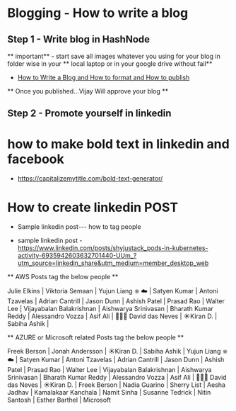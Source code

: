 # Blogging - How to write a blog

## Step 1 - Write blog in HashNode 

** important** - start save all images whatever you using for your blog in folder wise in your ** local laptop or in your google drive without fail**

- [How to Write a Blog and How to format and How to publish ](/docs/hash-node-blogging-howto-v1.0.pdf)

** Once you published...Vijay Will approve your blog **

## Step 2 - Promote yourself in linkedin

# how to make bold text in linkedin and facebook
- https://capitalizemytitle.com/bold-text-generator/

# How to create linkedin POST

- Sample linkedin post--- how to tag people

- sample linkedin post - https://www.linkedin.com/posts/shyjustack_pods-in-kubernetes-activity-6935942603632701440-UUm_?utm_source=linkedin_share&utm_medium=member_desktop_web

** AWS Posts tag  the below people **

Julie Elkins | Viktoria Semaan  |  Yujun Liang ⎈ ☁️  | Satyen Kumar  |  Antoni Tzavelas  | Adrian Cantrill | Jason Dunn | Ashish Patel | Prasad Rao | Walter Lee | Vijayabalan Balakrishnan | Aishwarya Srinivasan | Bharath Kumar Reddy | Alessandro Vozza | Asif Ali | 👨🏻‍💻 David das Neves | ☀️Kiran D. | Sabiha Ashik |


** AZURE or Microsoft related Posts tag  the below people **

Freek Berson | Jonah Andersson | ☀️Kiran D. | Sabiha Ashik | Yujun Liang ⎈ ☁️  | Satyen Kumar  |  Antoni Tzavelas  | Adrian Cantrill | Jason Dunn | Ashish Patel | Prasad Rao | Walter Lee | Vijayabalan Balakrishnan | Aishwarya Srinivasan | Bharath Kumar Reddy | Alessandro Vozza | Asif Ali | 👨🏻‍💻 David das Neves | ☀️Kiran D. | Freek Berson | Nadia Guarino | Sherry List | Aesha Jadhav | Kamalakaar Kanchala | Namit Sinha | Susanne Tedrick | Nitin Santosh | Esther Barthel | Microsoft 
